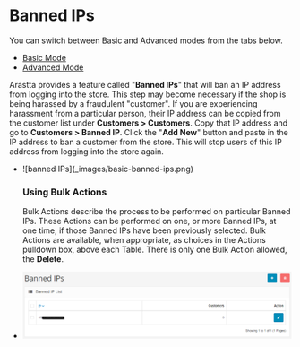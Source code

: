 Banned IPs
==========

<div class="uk-alert-info uk-alert">
  <span class="uk-icon-info-circle"></span> You can switch between Basic and Advanced modes from the tabs below.
</div>
<ul class="uk-tab" data-uk-tab="{connect:'#doc-tabs', animation: 'fade'}">
    <li><a href="">Basic Mode</a></li>
    <li><a href="">Advanced Mode</a></li>
</ul>

Arastta provides a feature called "**Banned IPs**" that will ban an IP address from logging into the store. This step may become necessary if the shop is being harassed by a fraudulent "customer". If you are experiencing harassment from a particular person, their IP address can be copied from the customer list under **Customers > Customers**. Copy that IP address and go to **Customers > Banned IP**. Click the "**Add New**" button and paste in the IP address to ban a customer from the store. This will stop users of this IP address from logging into the store again.

<ul id="doc-tabs" class="uk-switcher uk-margin">
    <li>![banned IPs](_images/basic-banned-ips.png)

### Using Bulk Actions

Bulk Actions describe the process to be performed on particular Banned IPs. These Actions can be performed on one, or more Banned IPs, at one time, if those Banned IPs have been previously selected. Bulk Actions are available, when appropriate, as choices in the Actions pulldown box, above each Table. There is only one Bulk Action allowed, the **Delete**.</li>
    <li>![banned IPs](_images/banned-ips.png)</li>
</ul>
